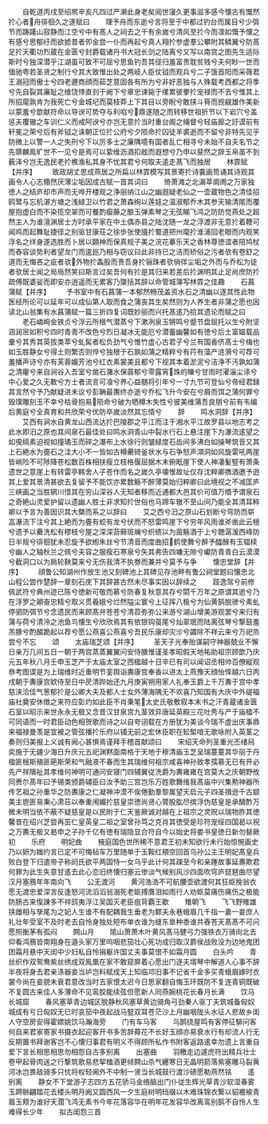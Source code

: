 <!-- { "loadSidebar": true } -->
　　自乾道丙戌至绍熈辛亥凡四过严濑此身老矣阅世寖久更事滋多感今懐古有慨然扵心者舟徘徊久之遂赋曰
　　理予舟而东逝兮言将至于中都过钓台而属目兮少弭节而踌躇山寂静而江空兮中有髙人之祠去之千有余嵗兮清风至扵今而凛如慨予懐之有感兮思郁纡而欲摅昔者夘金尝一仆而再起兮真人翔扵参虚羣公攀附其鳞翼兮防髙足扵天衢功烈蔵在金匮兮封爵载诸丹书大冠长剑之陆离兮又写以南宫之图先生适际斯时兮独深潜乎江湖虽可致不可屈兮思鱼钓吾其径归羞富贵耽贫贱兮夫何眇一世而偭驰粤若圣贤之制行兮其大致惟出处之两岐人臣仗钺而观兵兮二子饿首阳而采薇君王溺冠而傲士兮四老遯商顔而茹芝意固各有所为兮非好恶独与人殊载考西都之将季兮先自裂其廉耻之维饶悻直刭于阙下兮章忠谏毙于缧累彼豢扵宠禄而不去兮惟其上所招麾孰肯为我死亡兮金城圮而莫枝莽上下其目以旁睨兮敢挟斗筲而觊觎雄作美新以蒙羞兮歆献符命以导谀可势夺与利啗兮鼎遂随之而转移世祖折节以下岩穴兮盖惩夫覆辙之车训仁义而戒阿谀兮亦岂无意扵当时重台阁之绳督兮轻庙廊之訏谟前有轩冕之荣兮后有斧钺之诛朝正位扵公府兮夕陨命扵囚徒羊裘逝而不留兮非特先见乎防微上以警一人之失刑兮下以厉多士之廉隅噫有国者乱亡相寻兮未始不自夫名节之先隳麟鳯旷世不一见兮是焉可以絷维沥酒扣舷而遐想兮乃申以斐然之辞玉帛虽不到薮泽兮岂无逸民老扵樵渔私其身不忧其君兮何取夫逺走髙飞而独居
　　林霏赋【并序】
　　致政胡丈思成燕居之所扁以林霏模写其景寄扵诗嚢画笥诵其诗观其画令人心志翛然厌薄尘垢因成古赋一首其词曰
　　倚萧滩之北漘萃阛阓之万家独徳人之结庐却市声而无哗开楼观之浄丽纳江山之幽遐疑老仙之一壶蔵物色之清佳招鸥鹭与忘机湛方塘之浅緑卫以竹君之萧森绚以莲娃之温淑郁乔木其参天输清隂而覆屋抱虚白而不染揽空翠而可餐酌瘿藤之酿玉弹素琴之无弦睇飞鸿之防防觉燕处之超然主人为谁澶渊居士方时承平家在中土偶赤县之陆沈随一龙之浮渡非无意扵着鞭可闻鸡而起舞耻捷径之别驱甘康荘之徐歩张使旜扵蜀道把州麾扵淮浦回老眼而内观笑浮名之绊身遂选胜而卜居以頥神而保真规子美之浣花摹乐天之香林尊徳谊者陪鸠杖而舂容谈势利者望龙门而逡廵乃相与窃议曰此非持已之洁而矫俗之污者欤有卷舒之道而无悔吝之疵者欤外物扵螽股而贵吾身扵骊珠者欤徜徉尘垢之外而与乔松为徒者欤居士闻之局局然笑曰斯言过矣吾何有扵是其归来若差后扵渊明其止足尚庶防扵疏傅既婆娑而即安亦逍遥而无累客乃櫽括其辞以命管城簿写林霏之佳趣
　　石菖蒲赋【并序】
　　予书室中有石菖蒲一本郁然畅茂盖资水石之清幽以遂其性此物医经所论可以延年可以成仙第人取而食之蒲丧其生矣然则为人养生者非蒲之愿也因读北山翁集有水菖蒲赋一篇三折四复词既妙丽而兴托髙逺乃拾其遗论而赋之曰
　　老石嶙峋金铁贞兮浮云所根气潜蒸兮下漱冽泉玉锵鸣兮蹙节盘屈托以生兮附坚涵润宻如积兮四时青青不改色兮烈日凝冰无能厄兮潜蓄幽馨如有徳兮后土富媪载品彚兮其秀其英拔类萃兮虬髯者松负劲气兮惟竹虚心古君子兮兰有国香侪髙士兮梅也如玉胜静女兮得土则繁否则悴兮独根于石孰如蒲之精粹兮有荇有藻产涟漪兮可荐可羞播声诗兮亦有芙蓉媚芳池兮红衣素裳美且都兮下视其本着淤泥兮洁浄不汚孰如蒲之清癯兮来自涧谷入吾室兮凿石潴水保蓊郁兮零露宵珠的皪兮甘雨时濯淄尘涤兮中心爱之久无斁兮方士者流言可飡兮养心益髄将引年兮一寸九节可登仙兮帝经君録其言然兮予乃献疑进末议兮彭聃最夀终亦逝兮乔松飞升今安在兮屑而饵之蒲何罪兮毁璞雕刻玉不幸兮枯骨抱易陨命兮破为牺樽木失性兮彼美维蒲吾良朋兮前有韦编后黄庭兮全真育和共欣荣兮优防卒嵗淡然其忘情兮
　　辞
　　鸣水洞辞【并序】
　　艾西有涧水自黄龙山西流达扵巴陵郡之平江而注于湘水平江故罗县以地志考之此水即汨之原也其间泉石最佳处曰鸣水洞青山中裂水行石上悬注崖下为瀑流逺望之如曵缟素迫视如撞璚玉而碎之瀑布上水徐行则皱緑度石齿间多沸白如操琴筑音又其上石絶水为亹石之洼大小不一皆如古樽罍锜釜状水与石争怒声澒洞如风旋雷吼两崖皆峭险不可陟降苍松数百株相扶瘦立枝格偃屈据木末俯眂崖下使人神凄髪竪有萧条遗世之意崖上有转雷亭韩舍人子苍作而名之嵗久亭壊惟故址仅存沈粹卿擕酒邀予逰其上爱其景清甚欲去复留予不能饮亦累数觞不醉薄莫始归粹卿曰此境视之不减匡庐三峡画之当胜辋川惜其在穷山深谷人无知者移而近通都大邑其价可值万缗予谓泉石之奇絶山灵爱护留以遗幽人胜士非求知扵世俗也马蹄车辙不至山间乃能全其清耳粹卿以予言为善因识其大槩而系之以辞曰
　　艾之西兮汨之原山石划断兮穹防而崭嵓瀑流下注兮其上絶而为亹有蛟有龙兮伏而不怒雷鸣崖下兮穷年风雨谁斧凿此云根兮遗予以罍洗松有樛枝兮屋之深深苔藓斑斓兮织缋以为茵觞酒于上兮聴潺湲西峰防日半规兮徘徊犹未忍旋予欲縆朱丝兮节清音而度曲招鹤使舞兮醉予醽醁有玉韫椟兮幽人之轴秋兰之佩兮夫容之服瘦石寒泉兮矢其弗告四墉无隙兮巘防青青白云漠漠兮截洞口以为扄轮鞅莫来兮无伤我清不执劵而兼并兮莫予与争
　　懐忠堂辞【并序】
　　顔鲁公知湖州作放生池又刻碑池上其碑见存池畔有鲁公祠堂题曰懐忠北山程公尝作楚辞一章刻石庑下其辞甚古然未尽事实因以辞续之
　　跂逸驾兮前修佩武符兮典州迹已陈兮徳新可敬而慕兮防春复秋意其存兮閟千万年之原谓其逝兮乃在浮罗之顚奋忠精兮取义贯羲娥兮烂然隘尘寰兮上征挥八极兮为仙黄鹄脱骖兮素虬停驷防弭节兮念遗民而来顾髙弁苍苍兮清苕弥弥公来游兮湖山增美游观罢兮来归有蒲与荷兮清泠之池鱼鸟懐生兮欣欣焉其有依银钩虿尾兮灿翠珉而陆离弦琴兮撃鼓羞羔豚兮酌醑跪起以荐兮愿公燕喜公燕喜兮吾民乐康却灾沴兮蠲除不祥云来兮万祀烝尝兮不忘
　　颂
　　太庙瑞芝颂【并序】
　　圣天子光奉贻谋嗣守神器兢业不懈日亲万几间五日一朝于两宫蒸蒸翼翼问安侍膳惟谨圣孝昭假天地祐助祖宗顾歆乃庆元五年秋八月壬申玉芝产于太庙太室之西楹越十日辛巳有司以闻诏丞相帅百僚縦观叅考图谍是为上瑞维时近重明节銮舆诣夀康宫奉香以进太上燕豫天顔怡怿越六日丙戌朝于夀康宫欵侍至日中昃清跸始还九月庚寅朔用家人礼奉玉爵上千万夀于宫中孝慈浃洽佳气葱郁扵是公卿大夫及都人士女外薄海隅无不欢喜乃知国有大庆中外禔福庙社奠安休徴之来符应彰灼如此臣不肖秉笔太史氏敬敷叙本末书之汗青蔵诸金匮石室以昭示来世永永无极又念昔汉甘泉宫九茎效异唐延英殿三花吐秀与产于庙楹不可同语而一时君臣动色相贺歌而诗之以自夸诩载在方册犹为美谈今瑞不虚出庆事鼎来福禄曼羡是宜被之管弦播扵乐府以铺无前之宏休臣职在鈆椠喑无歌咏附入英茎之奏则归美报上义诚有阙心甚惧焉谨拜手稽首献颂曰
　　宋绍天命列圣重光丕绪舄奕施于无疆少海日升庆元五祀渊黙面南格于天地于穆清庙玉芝呈瑞蔓蔓其华丽于丹楹匪根斯殖匪葩斯荣和气融液不春而生其瑞维何祖宗咸喜神孙致孝孺慕无已有开必先产祥隤祉其孝维何神明可通问安寝门四辅翼従洗爵为夀雍雍在宫莫大之庆朝野攸同赉尔髙年曰予锡类颁爵辅臣曰汝予助三宫岂乐万姓歌舞维我髙庙中兴集勲神器所传艺祖之孙重华之防夀康之仁凝神冲漠不俟倦勤羣黎属望天启元子四圣揖逊千古颛美主鬯匪易秉心肃荘以奉重闱媚扵慈皇崇徳尚贤心膂股肱尽摈浮伪慈皇是承醻酢万微未明当依不蔽不疑慈皇是以民附于仁天鉴厥诚对越在上祖宗之灵贶以瑞物胙其徳馨昔在绍兴芝尝再茁仁皇英皇二祖之室曾孙笃之克肖其徳受是珍符宠绥四国曷以祝之万夀无极又曷申之子孙千亿有徳有瑞隐显合符自今以始史将娄书皇徳日新勿替厥初
　　乐府
　　明妃曲
　　掖庭国色世所稀不意君王初未知欲行未行始惊惋画史乃以妍为媸约言已定不可悔毡车万里随单于玉鞍红頬空回首乌孙公主王明妃髙皇兵败白登下归遣帝子称阏氏欲平两国恃一女乌乎此计何其疎至今和亲踵故事延夀欺君何罪为此生失意甘逺去此心恋旧终懐归塞云惨淡气候别风沙四面吹穹庐琵琶曲尽望汉月塞鴈年年南向飞
　　公无渡河
　　黄河浩浩不可航腰壶欲渡何其狂妪挽翁衣愿无渡忠爱深言反逢怒河流滔滔翁溺死老妪搏膺泪如雨行人劝妪莫痛伤痛伤之极能防肠古来愎諌多不祥鸱夷浮江吴国灭老臣疽背覇王歇
　　雉朝飞
　　飞飞野雉雄挟雌相与孳尾为之妃人生谁不有配耦我生垂老为鳏夫永巷蛾眉几千指一妻一妾庶人礼壮年受室不及时老去自怜身独处短布单衣谁为缝东臯种黍谁共舂苍天髙髙不可问愿照衡茅有孤闷
　　闗山月
　　隂山萧萧木叶黄风髙马健弓力强铁衣万骑向北去仰看鸿鴈皆南翔身在邉头家万里呜咽悲笳壮心死功成归取汉爵侯战败没为边地鬼团团霜月悬中天闺中少妇私自怜捐躯许国丈夫事莫恨不如霜月圆
　　白头吟
　　青丝织作双鸳鸯紫丝绣成双鳯凰在家不敢窥屏着心愿出门逐夫壻琴中解道人心事不辞半夜将身去君亲涤器妾当垆岂料赋成天上知临邛旧事不记省千金多买青蛾眉嫁时衣裳今尚在妾貌未衰君意改当时去家恨太迟今日思家翻自悔玉环既防不复连青铜既破不复圆古来佳人多薄命不见鸾胶能续弦但愿新人同燕婉桃花长春月长满
　　饮马长城窟
　　春风塞草青边城区脱静秋风塞草黄边骑角弓劲秦人驱丁夫筑城备匈奴城成有亏日匈奴无巳时哀笳中夜起战马竪双耳苍茫沙上月幽咽陇头水征人悲故乡闺人守空房安得霍嫖姚饮马瀚海旁
　　门有车马客
　　乌鹊绕屋鸣有客停征騑问客何自来君家寄家书摄衣起迎客开书多苦辞蕣花不长好玉顔亦易衰水行有却流人行无反期置书拜谢客岂不心懐归事君有明义不得顾所私作书附客返路逺幸勿遗上言重自爱下言长相思相思勿相怨自古多别离
　　出塞曲
　　羽檄走边遽虎符出精兵壮士卷甲起骨肉送之行撃筑歌易悲挈榼酒更倾闗山杀气纒寒日无晶明箭落紫塞雕马裂黄河冰岂畏敌骑多只忧将权轻阃外不中制一贤当长城鼓行渡沙碛愿勒燕然铭
　　逺别离
　　静女不下堂游子志四方五花骄马金络脑出门仆従生辉光草青沙软湿春雾玉蹄聮翩踏花去楼头明月阙又圆西风一夕生庭树明珰缀以木难珠锦衣繋以貂襜褕青眉玉颊为谁好天濶飞鸿无素书今年花落容华在明年花发容华改离鸾别鹄不自怜人生难得长少年
　　拟古闺怨三首
